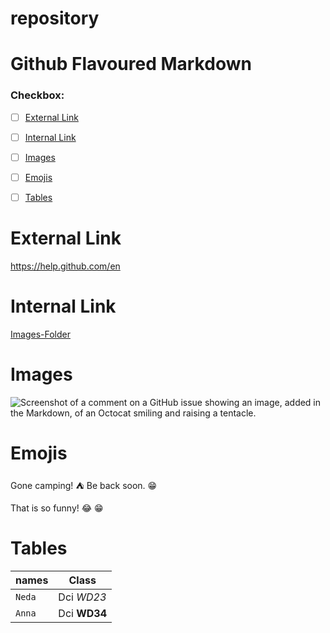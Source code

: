 # repository
# Github Flavoured Markdown

### Checkbox: 
- [ ] [External Link](https://github.com/Neda-Salahian/repository/blob/main/README.md#ExternalLink)
- [ ] [Internal Link](https://github.com/Neda-Salahian/repository/blob/main/README.md#InternalLink)
- [ ] [Images](https://github.com/Neda-Salahian/repository/blob/main/README.md#Images)
- [ ] [Emojis](https://github.com/Neda-Salahian/repository/blob/main/README.md#Emojis)
- [ ] [Tables](https://github.com/Neda-Salahian/repository/blob/main/README.md#Tables)



# External Link

https://help.github.com/en


# Internal Link

[Images-Folder](https://github.com/Neda-Salahian/repository/blob/main/images/logo.png)


# Images
![Screenshot of a comment on a GitHub issue showing an image, added in the Markdown, of an Octocat smiling and raising a tentacle.](https://myoctocat.com/assets/images/base-octocat.svg)

# Emojis
Gone camping! :tent: Be back soon. :grin:

That is so funny! :joy: :grin:

# Tables

| names | Class |
| --- | --- |
| `Neda` | Dci *WD23* |
| `Anna` | Dci **WD34** |















